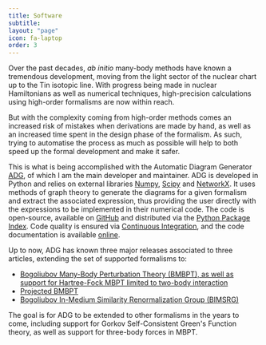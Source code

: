 ```yaml
---
title: Software
subtitle:
layout: "page"
icon: fa-laptop
order: 3
---
```


Over the past decades, *ab initio* many-body methods have known a tremendous
development, moving from the light sector of the nuclear chart up to the Tin
isotopic line. With progress being made in nuclear Hamiltonians as well as
numerical techniques, high-precision calculations using high-order formalisms
are now within reach.

But with the complexity coming from high-order methods comes an increased risk
of mistakes when derivations are made by hand, as well as an increased time
spent in the design phase of the formalism. As such, trying to automatise the
process as much as possible will help to both speed up the formal development
and make it safer.

This is what is being accomplished with the Automatic Diagram Generator
[ADG](https://github.com/adgproject/adg/), of which I am the main developer
and maintainer. ADG is developed in Python and relies on external libraries
[Numpy](https://numpy.org/), [Scipy](https://scipy.org/) and
[NetworkX](https://networkx.org/). It uses methods of graph theory to generate
the diagrams for a given formalism and extract the associated expression, thus
providing the user directly with the expressions to be implemented in
their numerical code. The code is open-source, available on
[GitHub](https://github.com/adgproject/adg/) and distributed via the
[Python Package Index](https://pypi.org/project/adg/). Code quality is ensured
via [Continuous Integration](https://travis-ci.com/github/adgproject/adg),
and the code documentation is available [online](https://adg.readthedocs.io/).

Up to now, ADG has known three major releases associated to three articles,
extending the set of supported formalisms to:

- [Bogoliubov Many-Body Perturbation Theory (BMBPT), as well as support for Hartree-Fock MBPT limited to two-body interaction](https://doi.org/10.1016/j.cpc.2018.11.023)
- [Projected BMBPT](https://doi.org/10.1016/j.cpc.2020.107677)
- [Bogoliubov In-Medium Similarity Renormalization Group (BIMSRG)](https://doi.org/10.1140/epja/s10050-021-00621-6)

The goal is for ADG to be extended to other formalisms in the years to come,
including support for Gorkov Self-Consistent Green's Function theory, as well
as support for three-body forces in MBPT.
